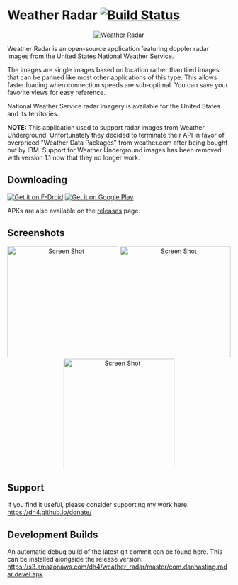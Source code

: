 # Weather Radar [![Build Status](https://travis-ci.org/dh4/WeatherRadar.svg?branch=master)](https://travis-ci.org/dh4/WeatherRadar)

<p align="center"><img src="https://raw.githubusercontent.com/dh4/WeatherRadar/master/resources/icon_128.png" alt="Weather Radar" /></p>

Weather Radar is an open-source application featuring doppler radar images from the United States National Weather Service.

The images are single images based on location rather than tiled images that can be panned like most other applications of this type. This allows faster loading when connection speeds are sub-optimal. You can save your favorite views for easy reference.

National Weather Service radar imagery is available for the United States and its territories.

__NOTE:__ This application used to support radar images from Weather Underground. Unfortunately they decided to terminate their API in favor of overpriced "Weather Data Packages" from weather.com after being bought out by IBM. Support for Weather Underground images has been removed with version 1.1 now that they no longer work.

## Downloading

<p><a href="https://f-droid.org/en/packages/com.danhasting.radar/"><img src="https://raw.githubusercontent.com/dh4/WeatherRadar/master/resources/fdroid.png" alt="Get it on F-Droid" /></a> <a href="https://play.google.com/store/apps/details?id=com.danhasting.radar"><img src="https://raw.githubusercontent.com/dh4/WeatherRadar/master/resources/googleplay.png" alt="Get it on Google Play" /></a></p>

APKs are also available on the [releases](https://github.com/dh4/WeatherRadar/releases) page.

## Screenshots

<p align="center">
<img src="https://raw.githubusercontent.com/dh4/WeatherRadar/master/metadata/en-US/images/phoneScreenshots/1.png" alt="Screen Shot" width="250" />
<img src="https://raw.githubusercontent.com/dh4/WeatherRadar/master/metadata/en-US/images/phoneScreenshots/2.png" alt="Screen Shot" width="250" />
<img src="https://raw.githubusercontent.com/dh4/WeatherRadar/master/metadata/en-US/images/phoneScreenshots/3.png" alt="Screen Shot" width="250" />
</p>

## Support

If you find it useful, please consider supporting my work here:
https://dh4.github.io/donate/

## Development Builds

An automatic debug build of the latest git commit can be found here. This can be installed alongside the release version:
https://s3.amazonaws.com/dh4/weather_radar/master/com.danhasting.radar.devel.apk
